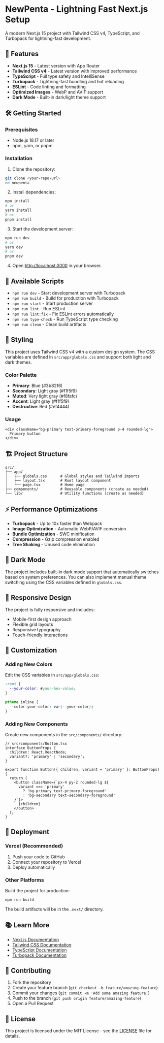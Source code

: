 # NewPenta - Lightning Fast Next.js Setup

A modern Next.js 15 project with Tailwind CSS v4, TypeScript, and Turbopack for lightning-fast development.

## 🚀 Features

- **Next.js 15** - Latest version with App Router
- **Tailwind CSS v4** - Latest version with improved performance
- **TypeScript** - Full type safety and IntelliSense
- **Turbopack** - Lightning-fast bundling and hot reloading
- **ESLint** - Code linting and formatting
- **Optimized Images** - WebP and AVIF support
- **Dark Mode** - Built-in dark/light theme support

## 🛠️ Getting Started

### Prerequisites

- Node.js 18.17 or later
- npm, yarn, or pnpm

### Installation

1. Clone the repository:
```bash
git clone <your-repo-url>
cd newpenta
```

2. Install dependencies:
```bash
npm install
# or
yarn install
# or
pnpm install
```

3. Start the development server:
```bash
npm run dev
# or
yarn dev
# or
pnpm dev
```

4. Open [http://localhost:3000](http://localhost:3000) in your browser.

## 📜 Available Scripts

- `npm run dev` - Start development server with Turbopack
- `npm run build` - Build for production with Turbopack
- `npm run start` - Start production server
- `npm run lint` - Run ESLint
- `npm run lint:fix` - Fix ESLint errors automatically
- `npm run type-check` - Run TypeScript type checking
- `npm run clean` - Clean build artifacts

## 🎨 Styling

This project uses Tailwind CSS v4 with a custom design system. The CSS variables are defined in `src/app/globals.css` and support both light and dark themes.

### Color Palette

- **Primary**: Blue (#3b82f6)
- **Secondary**: Light gray (#f1f5f9)
- **Muted**: Very light gray (#f8fafc)
- **Accent**: Light gray (#f1f5f9)
- **Destructive**: Red (#ef4444)

### Usage

```tsx
<div className="bg-primary text-primary-foreground p-4 rounded-lg">
  Primary button
</div>
```

## 🏗️ Project Structure

```
src/
├── app/
│   ├── globals.css      # Global styles and Tailwind imports
│   ├── layout.tsx       # Root layout component
│   └── page.tsx         # Home page
├── components/          # Reusable components (create as needed)
└── lib/                 # Utility functions (create as needed)
```

## ⚡ Performance Optimizations

- **Turbopack** - Up to 10x faster than Webpack
- **Image Optimization** - Automatic WebP/AVIF conversion
- **Bundle Optimization** - SWC minification
- **Compression** - Gzip compression enabled
- **Tree Shaking** - Unused code elimination

## 🌙 Dark Mode

The project includes built-in dark mode support that automatically switches based on system preferences. You can also implement manual theme switching using the CSS variables defined in `globals.css`.

## 📱 Responsive Design

The project is fully responsive and includes:
- Mobile-first design approach
- Flexible grid layouts
- Responsive typography
- Touch-friendly interactions

## 🔧 Customization

### Adding New Colors

Edit the CSS variables in `src/app/globals.css`:

```css
:root {
  --your-color: #your-hex-value;
}

@theme inline {
  --color-your-color: var(--your-color);
}
```

### Adding New Components

Create new components in the `src/components/` directory:

```tsx
// src/components/Button.tsx
interface ButtonProps {
  children: React.ReactNode;
  variant?: 'primary' | 'secondary';
}

export function Button({ children, variant = 'primary' }: ButtonProps) {
  return (
    <button className={`px-4 py-2 rounded-lg ${
      variant === 'primary' 
        ? 'bg-primary text-primary-foreground' 
        : 'bg-secondary text-secondary-foreground'
    }`}>
      {children}
    </button>
  );
}
```

## 🚀 Deployment

### Vercel (Recommended)

1. Push your code to GitHub
2. Connect your repository to Vercel
3. Deploy automatically

### Other Platforms

Build the project for production:

```bash
npm run build
```

The build artifacts will be in the `.next/` directory.

## 📚 Learn More

- [Next.js Documentation](https://nextjs.org/docs)
- [Tailwind CSS Documentation](https://tailwindcss.com/docs)
- [TypeScript Documentation](https://www.typescriptlang.org/docs)
- [Turbopack Documentation](https://turbo.build/pack)

## 🤝 Contributing

1. Fork the repository
2. Create your feature branch (`git checkout -b feature/amazing-feature`)
3. Commit your changes (`git commit -m 'Add some amazing feature'`)
4. Push to the branch (`git push origin feature/amazing-feature`)
5. Open a Pull Request

## 📄 License

This project is licensed under the MIT License - see the [LICENSE](LICENSE) file for details.